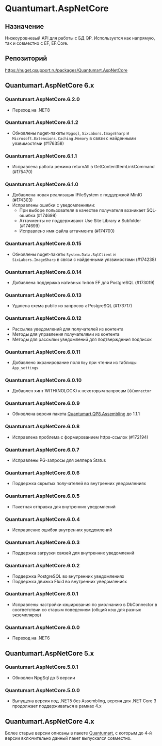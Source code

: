# Quantumart.AspNetCore

## Назначение

Низкоуровневый API для работы с БД QP. Используется как напрямую, так и совместно с EF, EF.Core.

## Репозиторий

<https://nuget.qsupport.ru/packages/Quantumart.AspNetCore>

## Quantumart.AspNetCore 6.x

### Quantumart.AspNetCore.6.2.0

* Переход на .NET8

### Quantumart.AspNetCore.6.1.2

* Обновлены nuget-пакеты `Npgsql`, `SixLabors.ImageSharp` и `Microsoft.Extensions.Caching.Memory` в связи с найденными уязвимостями (#176358)

### Quantumart.AspNetCore.6.1.1

* Исправлена работа режима returnAll в GetContentItemLinkCommand (#175470)

### Quantumart.AspNetCore.6.1.0

* Добавлена новая реализация IFileSystem с поддержкой MinIO (#174303)
* Исправлены ошибки с уведомлениями:
  * При выборе пользователя в качестве получателя возникает SQL-ошибка (#174698)
  * Aттачменты не поддерживают Use Site Library и Subfolder (#174699)
  * Исправлено имя файла аттачмента (#174700)

### Quantumart.AspNetCore.6.0.15

* Обновлены nuget-пакеты `System.Data.SqlClient` и `SixLabors.ImageSharp` в связи с найденными уязвимостями (#174238)

### Quantumart.AspNetCore.6.0.14

* Добавлена поддержка нативных типов EF для PostgreSQL (#173019)

### Quantumart.AspNetCore.6.0.13

* Удалена схема public из запросов к PostgreSQL (#173717)

### Quantumart.AspNetCore.6.0.12

* Рассылка уведомлений для получателей из контента
* Методы для управления получателями из контента
* Методы для рассылки уведомлений для подтверждения подписок

### Quantumart.AspNetCore.6.0.11

* Добавлено экранирование поля `Key` при чтении из таблицы `App_settings`

### Quantumart.AspNetCore.6.0.10

* Добавлен хинт WITH(NOLOCK) к некоторым запросам `DBConnector`

### Quantumart.AspNetCore.6.0.9

* Обновлена версия пакета [Quantumart.QP8.Assembling](Quantumart.QP8.Assembling) до 1.1.1

### Quantumart.AspNetCore.6.0.8

* Исправлена проблема с формированием https-ссылок (#172194)

### Quantumart.AspNetCore.6.0.7

* Исправлены PG-запросы для хелпера Status

### Quantumart.AspNetCore.6.0.6

* Поддержка скрытых получателей во внутренних уведомлениях

### Quantumart.AspNetCore.6.0.5

* Пакетная отправка для внутренних уведомлений

### Quantumart.AspNetCore.6.0.4

* Исправление ошибок внутренних уведомлений

### Quantumart.AspNetCore.6.0.3

* Поддержка загрузки связей для внутренних уведомлений

### Quantumart.AspNetCore.6.0.2

* Поддержка PostgreSQL во внутренних уведомлениях
* Поддержка движка Fluid во внутренних уведомлениях

### Quantumart.AspNetCore.6.0.1

* Исправлены настройки кэширования по умолчанию в DbConnector в соответствии со старым поведением (общий кэш для разных экземпляров)

### Quantumart.AspNetCore.6.0.0

* Переход на .NET6

## Quantumart.AspNetCore 5.x

### Quantumart.AspNetCore.5.0.1

* Обновлен NpgSql до 5 версии

### Quantumart.AspNetCore.5.0.0

* Выпущена версия под .NET5 без Assembling, версия для .NET Core 3 продолжает поддерживаться в рамках 4.x

## Quantumart.AspNetCore 4.x

Более старые версии описаны в пакете [Quantumart](Quantumart), с которым до 4-й версии включительно данный пакет выпускался совместно.
